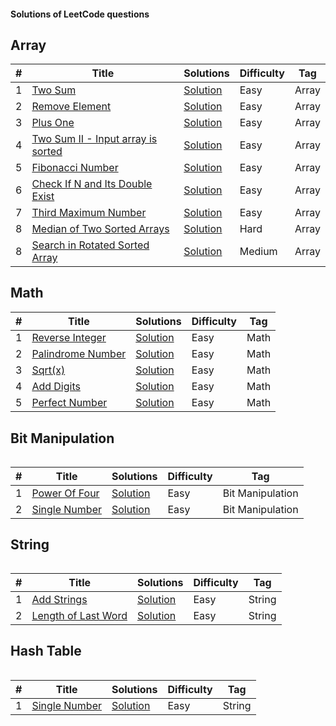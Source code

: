 <h4>Solutions of LeetCode questions</h4>
<h2>Array</h2>
<table>
<thead>
<tr>
<th>#</th>
<th>Title</th>
<th>Solutions</th>
<th>Difficulty</th>
<th>Tag</th>
</tr>
</thead>
<tbody>


<tr>
<tr>
<td>1</td>
<td><a href="https://leetcode.com/problems/two-sum/" rel="nofollow">Two Sum</a></td>
<td><a href="https://github.com/nnatevan/LeetCode/blob/master/Data%20Structure/Two%20Sum/src/com/company/Main.java">Solution</a></td>
<td>Easy</td>
<td>Array</td>
</tr>
</tr>


<tr>
<tr>
<td>2</td>
<td><a href="https://leetcode.com/problems/remove-element/" rel="nofollow">Remove Element</a></td>
<td><a href="https://github.com/nnatevan/LeetCode/blob/master/Data%20Structure/Remove%20Element/src/com/company/Main.java">Solution</a></td>
<td>Easy</td>
<td>Array</td>
</tr>
</tr>

<tr>
<tr>
<td>3</td>
<td><a href="https://leetcode.com/problems/plus-one/" rel="nofollow">Plus One</a></td>
<td><a href="https://github.com/nnatevan/LeetCode/blob/master/Data%20Structure/Plus%20One/src/com/company/Main.java">Solution</a></td>
<td>Easy</td>
<td>Array</td>
</tr>
</tr>


<tr>
<tr>
<td>4</td>
<td><a href="https://leetcode.com/problems/two-sum-ii-input-array-is-sorted/" rel="nofollow">Two Sum II - Input array is sorted</a></td>
<td><a href="https://github.com/nnatevan/LeetCode/blob/master/Data%20Structure/Two%20Sum%20II%20-%20Input%20array%20is%20sorted/src/com/company/Main.java">Solution</a></td>
<td>Easy</td>
<td>Array</td>
</tr>
</tr>


<tr>
<tr>
<td>5</td>
<td><a href="https://leetcode.com/problems/fibonacci-number/" rel="nofollow">Fibonacci Number</a></td>
<td><a href="https://github.com/nnatevan/LeetCode/blob/master/Data%20Structure/Fibonacci%20Number/src/com/company/Main.java">Solution</a></td>
<td>Easy</td>
<td>Array</td>
</tr>
</tr>


<tr>
<tr>
<td>6</td>
<td><a href="https://leetcode.com/problems/check-if-n-and-its-double-exist/" rel="nofollow">Check If N and Its Double Exist</a></td>
<td><a href="https://github.com/nnatevan/LeetCode/blob/master/Data%20Structure/Check%20If%20N%20and%20Its%20Double%20Exist/src/com/company/Main.java">Solution</a></td>
<td>Easy</td>
<td>Array</td>
</tr>
</tr>


<tr>
<tr>
<td>7</td>
<td><a href="https://leetcode.com/problems/third-maximum-number/" rel="nofollow">Third Maximum Number</a></td>
<td><a href="https://github.com/nnatevan/LeetCode/blob/master/Array/Third%20Maximum%20Number/src/com/company/Main.java">Solution</a></td>
<td>Easy</td>
<td>Array</td>
</tr>
</tr>


<tr>
<tr>
<td>8</td>
<td><a href="https://leetcode.com/problems/median-of-two-sorted-arrays/" rel="nofollow">Median of Two Sorted Arrays</a></td>
<td><a href="https://github.com/nnatevan/LeetCode/blob/master/Array/Median%20Of%20Two%20Sorted%20Arrays/src/com/company/Main.java">Solution</a></td>
<td>Hard</td>
<td>Array</td>
</tr>
</tr>


<tr>
<tr>
<td>8</td>
<td><a href="https://leetcode.com/problems/search-in-rotated-sorted-array/" rel="nofollow">Search in Rotated Sorted Array</a></td>
<td><a href="https://github.com/nnatevan/LeetCode/blob/master/Array/Search%20In%20Rotate%20Sorted%20Arrays/src/com/company/Main.java">Solution</a></td>
<td>Medium</td>
<td>Array</td>
</tr>
</tr>
</table>


<h2>Math</h2>
<table>
<thead>
<tr>
<th>#</th>
<th>Title</th>
<th>Solutions</th>
<th>Difficulty</th>
<th>Tag</th>
</tr>
</thead>
<tbody>

<tr>
<tr>
<td>1</td>
<td><a href="https://leetcode.com/problems/reverse-integer/" rel="nofollow">Reverse Integer</a></td>
<td><a href="https://github.com/nnatevan/LeetCode/blob/master/Math/Reverse%20Integer/src/com/company/Main.java">Solution</a></td>
<td>Easy</td>
<td>Math</td>
</tr>
</tr>

<tr>
<tr>
<td>2</td>
<td><a href="https://leetcode.com/problems/palindrome-number/" rel="nofollow">Palindrome Number</a></td>
<td><a href="https://github.com/nnatevan/LeetCode/blob/master/Math/Palindrome%20Number/src/com/company/Main.java">Solution</a></td>
<td>Easy</td>
<td>Math</td>
</tr>
</tr>

<tr>
<tr>
<td>3</td>
<td><a href="https://leetcode.com/problems/sqrtx/" rel="nofollow">Sqrt(x)</a></td>
<td><a href="https://github.com/nnatevan/LeetCode/blob/master/Math/sqrt(x)/src/com/company/Main.java">Solution</a></td>
<td>Easy</td>
<td>Math</td>
</tr>
</tr>


<tr>
<tr>
<td>4</td>
<td><a href="https://leetcode.com/problems/add-digits/" rel="nofollow">Add Digits</a></td>
<td><a href="https://github.com/nnatevan/LeetCode/blob/master/String/Add%20String/src/com/company/Main.java">Solution</a></td>
<td>Easy</td>
<td>Math</td>
</tr>
</tr>


<tr>
<tr>
<td>5</td>
<td><a href="https://leetcode.com/problems/perfect-number/" rel="nofollow">Perfect Number</a></td>
<td><a href="https://github.com/nnatevan/LeetCode/blob/master/Math/PerfectNumber/src/com/company/Main.java">Solution</a></td>
<td>Easy</td>
<td>Math</td>
</tr>
</tr>


</table>

<table>
<h2>Bit Manipulation</h2>
<table>
<thead>
<tr>
<th>#</th>
<th>Title</th>
<th>Solutions</th>
<th>Difficulty</th>
<th>Tag</th>
</tr>
</thead>
<tbody>

<tr>
<tr>
<td>1</td>
<td><a href="https://leetcode.com/problems/power-of-four/" rel="nofollow">Power Of Four</a></td>
<td><a href="https://github.com/nnatevan/LeetCode/blob/master/Bit%20Manipulation/Power%20of%20Four/src/com/company/Main.java">Solution</a></td>
<td>Easy</td>
<td>Bit Manipulation</td>
</tr>
</tr>  

 <tr>
<tr>
<td>2</td>
<td><a href="https://leetcode.com/problems/single-number/" rel="nofollow">Single Number</a></td>
<td><a href="https://github.com/nnatevan/LeetCode/blob/master/Bit%20Manipulation/Single%20Number/src/com/company/Main.java">Solution</a></td>
<td>Easy</td>
<td>Bit Manipulation</td>
</tr>
</tr>  
</table>



<table>
<h2>String</h2>
<table>
<thead>
<tr>
<th>#</th>
<th>Title</th>
<th>Solutions</th>
<th>Difficulty</th>
<th>Tag</th>
</tr>
</thead>
<tbody>

 
<tr>
<tr>
<td>1</td>
<td><a href="https://leetcode.com/problems/add-strings/" rel="nofollow">Add Strings</a></td>
<td><a href="https://github.com/nnatevan/LeetCode/blob/master/String/Add%20String/src/com/company/Main.java">Solution</a></td>
<td>Easy</td>
<td>String</td>
</tr>
</tr>  
 
 
 <tr>
<tr>
<td>2</td>
<td><a href="https://leetcode.com/problems/length-of-last-word/" rel="nofollow">Length of Last Word</a></td>
<td><a href="https://github.com/nnatevan/LeetCode/blob/master/String/Length%20of%20Last%20Word/src/com/company/Main.java">Solution</a></td>
<td>Easy</td>
<td>String</td>
</tr>
</tr>  

<table>
<h2>Hash Table</h2>
<table>
<thead>
<tr>
<th>#</th>
<th>Title</th>
<th>Solutions</th>
<th>Difficulty</th>
<th>Tag</th>
</tr>
</thead>
<tbody>

 
 <tr>
<tr>
<td>1</td>
<td><a href="https://leetcode.com/problems/single-number/" rel="nofollow">Single Number</a></td>
<td><a href="https://github.com/nnatevan/LeetCode/blob/master/Hash%20Table/Single%20Number/src/com/company/Main.java">Solution</a></td>
<td>Easy</td>
<td>String</td>
</tr>
</tr>  

</table>
